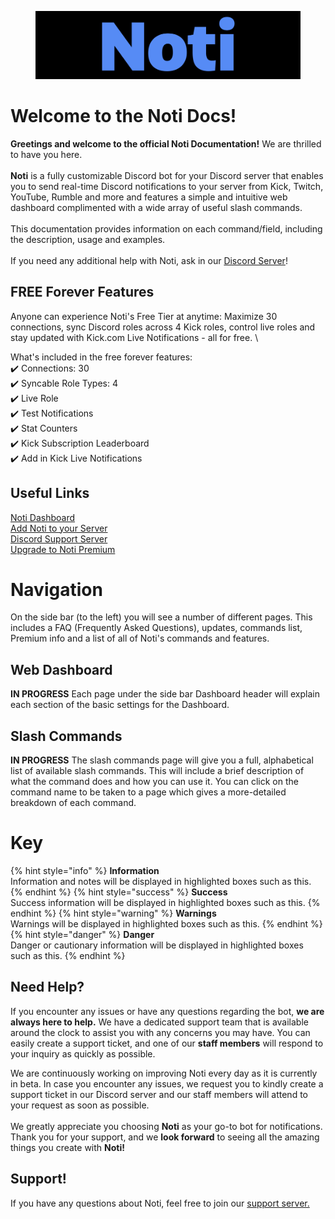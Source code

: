<figure><img src=".gitbook/assets/favicon.png" alt=""><figcaption></figcaption></figure>

# Welcome to the Noti Docs!

**Greetings and welcome to the official Noti Documentation!** We are thrilled to have you here. \
\
**Noti** is a fully customizable Discord bot for your Discord server that enables you to send real-time Discord notifications to your server from Kick, Twitch, YouTube, Rumble and more and features a simple and intuitive web dashboard complimented with a wide array of useful slash commands. \
\
This documentation provides information on each command/field, including the description, usage and examples. \
\
If you need any additional help with Noti, ask in our [Discord Server](https://discord.com/invite/xq6F6ZkUte)!

## FREE Forever Features

Anyone can experience Noti's Free Tier at anytime: Maximize 30 connections, sync Discord roles across 4 Kick roles, control live roles and stay updated with Kick.com Live Notifications - all for free. \

What's included in the free forever features: \
✔️ Connections: 30 \
✔️ Syncable Role Types: 4 \
✔️ Live Role \
✔️ Test Notifications \
✔️ Stat Counters \
✔️ Kick Subscription Leaderboard \
✔️ Add in Kick Live Notifications


## Useful Links

[Noti Dashboard](https://notibot.app) \
[Add Noti to your Server](https://notibot.app/invite) \
[Discord Support Server](https://discord.com/invite/xq6F6ZkUte) \
[Upgrade to Noti Premium](https://notibot.app/premium)

# Navigation

On the side bar (to the left) you will see a number of different pages. This includes a FAQ (Frequently Asked Questions), updates, commands list, Premium info and a list of all of Noti's commands and features.

## Web Dashboard
**IN PROGRESS** Each page under the side bar Dashboard header will explain each section of the basic settings for the Dashboard.

## Slash Commands
**IN PROGRESS** The slash commands page will give you a full, alphabetical list of available slash commands. This will include a brief description of what the command does and how you can use it. You can click on the command name to be taken to a page which gives a more-detailed breakdown of each command.


# Key

{% hint style="info" %} **Information** \
Information and notes will be displayed in highlighted boxes such as this.
{% endhint %}
{% hint style="success" %} **Success** \
Success information will be displayed in highlighted boxes such as this.
{% endhint %}
{% hint style="warning" %} **Warnings** \
Warnings will be displayed in highlighted boxes such as this.
{% endhint %}
{% hint style="danger" %} **Danger** \
Danger or cautionary information will be displayed in highlighted boxes such as this.
{% endhint %}

## Need Help?

If you encounter any issues or have any questions regarding the bot, **we are always here to help.** We have a dedicated support team that is available around the clock to assist you with any concerns you may have. You can easily create a support ticket, and one of our **staff members** will respond to your inquiry as quickly as possible.

We are continuously working on improving Noti every day as it is currently in beta. In case you encounter any issues, we request you to kindly create a support ticket in our Discord server and our staff members will attend to your request as soon as possible.\
\
We greatly appreciate you choosing **Noti** as your go-to bot for notifications. Thank you for your support, and we **look forward** to seeing all the amazing things you create with **Noti!**

## Support!

If you have any questions about Noti, feel free to join our [support server. ](https://discord.com/invite/xq6F6ZkUte)
